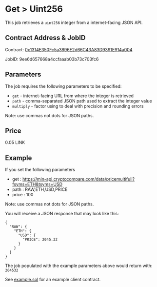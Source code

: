 # Get > Uint256

This job retrieves a `uint256` integer from a internet-facing JSON API.

## Contract Address & JobID
  
Contract: [0x1314E350Fc5a3896E2d66C43A83D9391E914a004](https://mumbai.polygonscan.com/address/0x1314E350Fc5a3896E2d66C43A83D9391E914a004)

JobID: 9ee6d657668a4ccfaaab03b73c703fc6

## Parameters

The job requires the following parameters to be specified:

* `get` - internet-facing URL from where the integer is retrieved
* `path` - comma-separated JSON path used to extract the integer value
* `multiply` - factor using to deal with precision and rounding errors

Note: use commas not dots for JSON paths.

## Price

0.05 LINK

## Example

If you set the following parameters

* get : https://min-api.cryptocompare.com/data/pricemultifull?fsyms=ETH&tsyms=USD
* path : RAW,ETH,USD,PRICE
* price : 100

Note: use commas not dots for JSON paths.

You will receive a JSON response that may look like this:

    {
      "RAW": {
        "ETH": {
          "USD": {
            "PRICE": 2045.32
          }
        }
      }
    }

The job populated with the example parameters above would return with: `204532`

See [example.sol](example.sol) for an example client contract.
